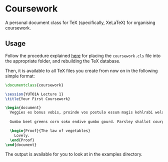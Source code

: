 # Coursework

A personal document class for TeX (specifically, XeLaTeX) for organising coursework.

## Usage

Follow the procedure explained [here](https://tex.stackexchange.com/a/1167) for placing the `coursework.cls` file into the appropriate folder, and rebuilding the TeX database.

Then, it is available to all TeX files you create from now on in the following simple format:

```latex
\documentclass{coursework}

\session{YUTO1A Lecture 1}
\title{Your First Coursework}

\begin{document}
  Veggies es bonus vobis, proinde vos postulo essum magis kohlrabi welsh onion daikon amaranth tatsoi tomatillo melon azuki bean garlic.
  
  Gumbo beet greens corn soko endive gumbo gourd. Parsley shallot courgette tatsoi pea sprouts fava bean collard greens dandelion okra wakame tomato. Dandelion cucumber earthnut pea peanut soko zucchini.

  \begin{Proof}{The law of vegetables}
    Lovely.
  \end{Proof}
\end{document}
```

The output is available for you to look at in the examples directory.

